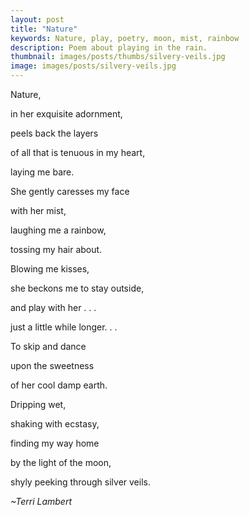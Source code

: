 ```yaml
---
layout: post
title: "Nature"
keywords: Nature, play, poetry, moon, mist, rainbow
description: Poem about playing in the rain.
thumbnail: images/posts/thumbs/silvery-veils.jpg
image: images/posts/silvery-veils.jpg
---
```

Nature,

in her exquisite adornment,

peels  back the layers

of all that is tenuous in my heart,

laying me bare.

She gently caresses my face

with her mist,

laughing me a rainbow,

tossing my hair about.

Blowing me kisses,

she beckons me to stay outside,

and play with her . . .

just a little while longer. . .

To skip and dance

upon the sweetness

of her cool damp earth.

Dripping wet,

shaking with ecstasy,

finding my way home

by the light of the moon,

shyly peeking through silver veils.


*~Terri Lambert*
